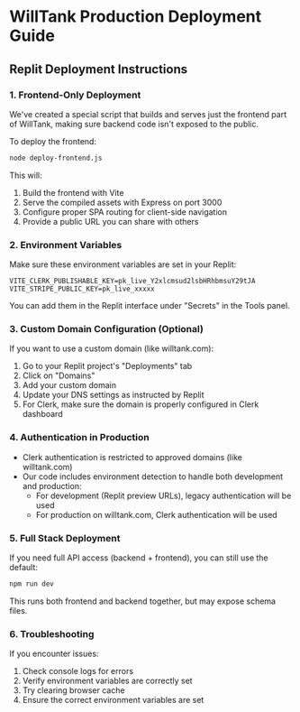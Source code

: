 # WillTank Production Deployment Guide

## Replit Deployment Instructions 

### 1. Frontend-Only Deployment

We've created a special script that builds and serves just the frontend part of WillTank, making sure backend code isn't exposed to the public.

To deploy the frontend:

```bash
node deploy-frontend.js
```

This will:
1. Build the frontend with Vite
2. Serve the compiled assets with Express on port 3000
3. Configure proper SPA routing for client-side navigation
4. Provide a public URL you can share with others

### 2. Environment Variables

Make sure these environment variables are set in your Replit:

```
VITE_CLERK_PUBLISHABLE_KEY=pk_live_Y2xlcmsud2lsbHRhbmsuY29tJA
VITE_STRIPE_PUBLIC_KEY=pk_live_xxxxx
```

You can add them in the Replit interface under "Secrets" in the Tools panel.

### 3. Custom Domain Configuration (Optional)

If you want to use a custom domain (like willtank.com):

1. Go to your Replit project's "Deployments" tab
2. Click on "Domains" 
3. Add your custom domain
4. Update your DNS settings as instructed by Replit
5. For Clerk, make sure the domain is properly configured in Clerk dashboard

### 4. Authentication in Production

- Clerk authentication is restricted to approved domains (like willtank.com)
- Our code includes environment detection to handle both development and production:
  - For development (Replit preview URLs), legacy authentication will be used
  - For production on willtank.com, Clerk authentication will be used

### 5. Full Stack Deployment

If you need full API access (backend + frontend), you can still use the default:

```bash
npm run dev
```

This runs both frontend and backend together, but may expose schema files.

### 6. Troubleshooting

If you encounter issues:

1. Check console logs for errors
2. Verify environment variables are correctly set
3. Try clearing browser cache
4. Ensure the correct environment variables are set